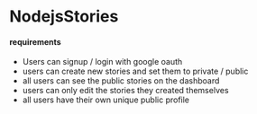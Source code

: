 # NodejsStories

#### requirements

- Users can signup / login with google oauth
- users can create new stories and set them to private / public
- all users can see the public stories on the dashboard
- users can only edit the stories they created themselves
- all users have their own unique public profile
